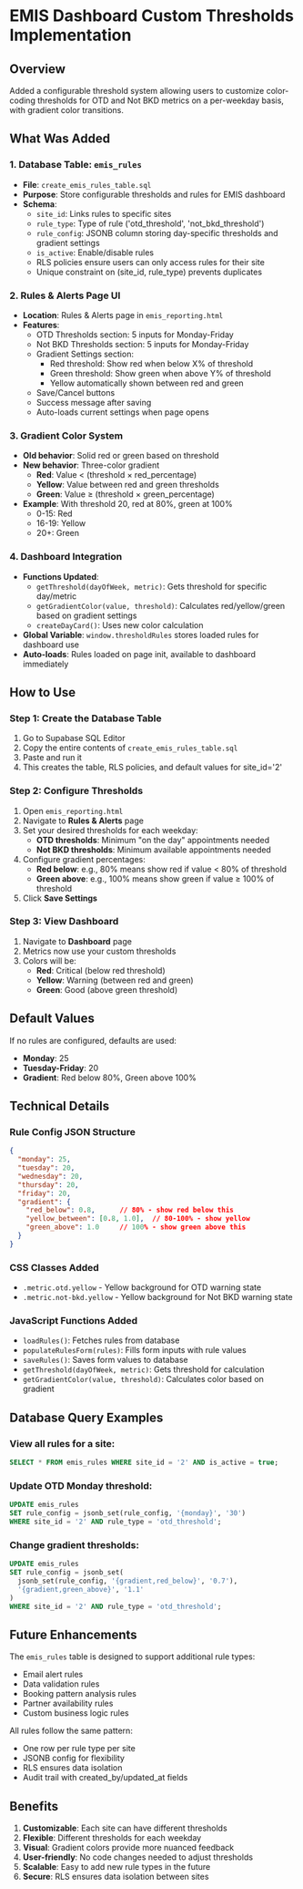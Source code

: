 # EMIS Dashboard Custom Thresholds Implementation

## Overview
Added a configurable threshold system allowing users to customize color-coding thresholds for OTD and Not BKD metrics on a per-weekday basis, with gradient color transitions.

## What Was Added

### 1. Database Table: `emis_rules`
- **File**: `create_emis_rules_table.sql`
- **Purpose**: Store configurable thresholds and rules for EMIS dashboard
- **Schema**:
  - `site_id`: Links rules to specific sites
  - `rule_type`: Type of rule ('otd_threshold', 'not_bkd_threshold')
  - `rule_config`: JSONB column storing day-specific thresholds and gradient settings
  - `is_active`: Enable/disable rules
  - RLS policies ensure users can only access rules for their site
  - Unique constraint on (site_id, rule_type) prevents duplicates

### 2. Rules & Alerts Page UI
- **Location**: Rules & Alerts page in `emis_reporting.html`
- **Features**:
  - OTD Thresholds section: 5 inputs for Monday-Friday
  - Not BKD Thresholds section: 5 inputs for Monday-Friday
  - Gradient Settings section:
    - Red threshold: Show red when below X% of threshold
    - Green threshold: Show green when above Y% of threshold
    - Yellow automatically shown between red and green
  - Save/Cancel buttons
  - Success message after saving
  - Auto-loads current settings when page opens

### 3. Gradient Color System
- **Old behavior**: Solid red or green based on threshold
- **New behavior**: Three-color gradient
  - **Red**: Value < (threshold × red_percentage)
  - **Yellow**: Value between red and green thresholds
  - **Green**: Value ≥ (threshold × green_percentage)
- **Example**: With threshold 20, red at 80%, green at 100%
  - 0-15: Red
  - 16-19: Yellow
  - 20+: Green

### 4. Dashboard Integration
- **Functions Updated**:
  - `getThreshold(dayOfWeek, metric)`: Gets threshold for specific day/metric
  - `getGradientColor(value, threshold)`: Calculates red/yellow/green based on gradient settings
  - `createDayCard()`: Uses new color calculation
- **Global Variable**: `window.thresholdRules` stores loaded rules for dashboard use
- **Auto-loads**: Rules loaded on page init, available to dashboard immediately

## How to Use

### Step 1: Create the Database Table
1. Go to Supabase SQL Editor
2. Copy the entire contents of `create_emis_rules_table.sql`
3. Paste and run it
4. This creates the table, RLS policies, and default values for site_id='2'

### Step 2: Configure Thresholds
1. Open `emis_reporting.html`
2. Navigate to **Rules & Alerts** page
3. Set your desired thresholds for each weekday:
   - **OTD thresholds**: Minimum "on the day" appointments needed
   - **Not BKD thresholds**: Minimum available appointments needed
4. Configure gradient percentages:
   - **Red below**: e.g., 80% means show red if value < 80% of threshold
   - **Green above**: e.g., 100% means show green if value ≥ 100% of threshold
5. Click **Save Settings**

### Step 3: View Dashboard
1. Navigate to **Dashboard** page
2. Metrics now use your custom thresholds
3. Colors will be:
   - **Red**: Critical (below red threshold)
   - **Yellow**: Warning (between red and green)
   - **Green**: Good (above green threshold)

## Default Values
If no rules are configured, defaults are used:
- **Monday**: 25
- **Tuesday-Friday**: 20
- **Gradient**: Red below 80%, Green above 100%

## Technical Details

### Rule Config JSON Structure
```json
{
  "monday": 25,
  "tuesday": 20,
  "wednesday": 20,
  "thursday": 20,
  "friday": 20,
  "gradient": {
    "red_below": 0.8,      // 80% - show red below this
    "yellow_between": [0.8, 1.0],  // 80-100% - show yellow
    "green_above": 1.0     // 100% - show green above this
  }
}
```

### CSS Classes Added
- `.metric.otd.yellow` - Yellow background for OTD warning state
- `.metric.not-bkd.yellow` - Yellow background for Not BKD warning state

### JavaScript Functions Added
- `loadRules()`: Fetches rules from database
- `populateRulesForm(rules)`: Fills form inputs with rule values
- `saveRules()`: Saves form values to database
- `getThreshold(dayOfWeek, metric)`: Gets threshold for calculation
- `getGradientColor(value, threshold)`: Calculates color based on gradient

## Database Query Examples

### View all rules for a site:
```sql
SELECT * FROM emis_rules WHERE site_id = '2' AND is_active = true;
```

### Update OTD Monday threshold:
```sql
UPDATE emis_rules 
SET rule_config = jsonb_set(rule_config, '{monday}', '30')
WHERE site_id = '2' AND rule_type = 'otd_threshold';
```

### Change gradient thresholds:
```sql
UPDATE emis_rules 
SET rule_config = jsonb_set(
  jsonb_set(rule_config, '{gradient,red_below}', '0.7'),
  '{gradient,green_above}', '1.1'
)
WHERE site_id = '2' AND rule_type = 'otd_threshold';
```

## Future Enhancements
The `emis_rules` table is designed to support additional rule types:
- Email alert rules
- Data validation rules
- Booking pattern analysis rules
- Partner availability rules
- Custom business logic rules

All rules follow the same pattern:
- One row per rule type per site
- JSONB config for flexibility
- RLS ensures data isolation
- Audit trail with created_by/updated_at fields

## Benefits
1. **Customizable**: Each site can have different thresholds
2. **Flexible**: Different thresholds for each weekday
3. **Visual**: Gradient colors provide more nuanced feedback
4. **User-friendly**: No code changes needed to adjust thresholds
5. **Scalable**: Easy to add new rule types in the future
6. **Secure**: RLS ensures data isolation between sites
